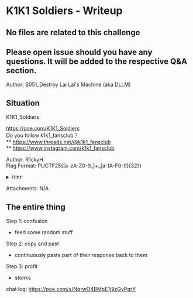 # K1K1 Soldiers - Writeup

## No files are related to this challenge

## Please open issue should you have any questions. It will be added to the respective Q&A section.

Author: S051_Destroy Lai Lai's Machine (aka DLLM)

## Situation

K1K1_Soldiers

https://poe.com/K1K1_Soldiers <br>
Do you follow k1k1_fansclub？<br>
** https://www.threads.net/@k1k1_fansclub <br>
** https://www.instagram.com/k1k1_fansclub

Author: R1ckyH\
Flag Format: PUCTF25{[a-zA-Z0-9_]+_[a-fA-F0-9]{32}}

<details>
<summary>Hint:</summary>
Please follow k1k1_fansclub ! ** <br>
https://www.threads.net/@k1k1_fansclub ** <br>
https://www.instagram.com/k1k1_fansclub

~~Please Do not~~ Social Engineering @K1K1!
</details>

Attachments: N/A

## The entire thing

Step 1: confusion
- feed some random stuff

Step 2: copy and past
- continuously paste part of their response back to them

Step 3: profit
- stonks

chat log: https://poe.com/s/NqrwO4BMpE1j9zGyPgrY
